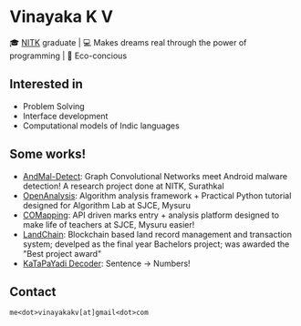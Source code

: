 # Vinayaka K V
🎓 [NITK](https://www.nitk.ac.in/) graduate | 💻 Makes dreams real through the power of programming | 🌱 Eco-concious

## Interested in
- Problem Solving
- Interface development
- Computational models of Indic languages

## Some works!
 - [AndMal-Detect](https://github.com/vinayakakv/android-malware-detection): Graph Convolutional Networks meet Android malware detection! A research project done at NITK, Surathkal
 - [OpenAnalysis](https://github.com/OpenWeavers/openanalysis): Algorithm analysis framework + Practical Python tutorial designed for Algorithm Lab at SJCE, Mysuru
 - [COMapping](https://github.com/OpenWeavers/COMapping): API driven marks entry + analysis platform designed to make life of teachers at SJCE, Mysuru easier!
 - [LandChain](https://github.com/vinayakakv/LandChain): Blockchain based land record management and transaction system; develped as the final year Bachelors project; was awarded the "Best project award"
 - [KaTaPaYadi Decoder](https://vinayakakv.github.io/katapayadi_decoder): Sentence -> Numbers!

## Contact
`me<dot>vinayakakv[at]gmail<dot>com`

<!--
**vinayakakv/vinayakakv** is a ✨ _special_ ✨ repository because its `README.md` (this file) appears on your GitHub profile.

Here are some ideas to get you started:

- 🔭 I’m currently working on ...
- 🌱 I’m currently learning ...
- 👯 I’m looking to collaborate on ...
- 🤔 I’m looking for help with ...
- 💬 Ask me about ...
- 📫 How to reach me: ...
- 😄 Pronouns: ...
- ⚡ Fun fact: ...
-->

